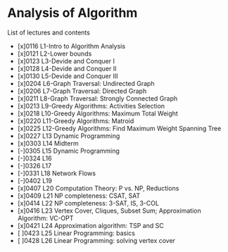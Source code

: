# Analysis of Algorithm
List of lectures and contents
- [x]0116 L1-Intro to Algorithm Analysis
- [x]0121 L2-Lower bounds
- [x]0123 L3-Devide and Conquer I
- [x]0128 L4-Devide and Conquer II
- [x]0130 L5-Devide and Conquer III
- [x]0204 L6-Graph Traversal: Undirected Graph
- [x]0206 L7-Graph Traversal: Directed Graph
- [x]0211 L8-Graph Traversal: Strongly Connected Graph
- [x]0213 L9-Greedy Algorithms: Activities Selection
- [x]0218 L10-Greedy Algorithms: Maximum Total Weight
- [x]0220 L11-Greedy Algorithms: Matroid
- [x]0225 L12-Greedy Algorithms: Find Maximum Weight Spanning Tree
- [x]0227 L13 Dynamic Programming
- [x]0303 L14 Midterm
- [-]0305 L15 Dynamic Programming
- [-]0324 L16
- [-]0326 L17
- [-]0331 L18 Network Flows
- [-]0402 L19 
- [x]0407 L20 Computation Theory: P vs. NP, Reductions
- [x]0409 L21 NP completeness: CSAT, SAT
- [x]0414 L22 NP completeness: 3-SAT, IS, 3-COL
- [x]0416 L23 Vertex Cover, Cliques, Subset Sum; Approximation Algorithm: VC-OPT
- [x]0421 L24 Approximation algorithm: TSP and SC
- [ ]0423 L25 Linear Programming: basics
- [ ]0428 L26 Linear Programming: solving vertex cover